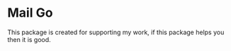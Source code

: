 # Mail Go

This package is created for supporting my work, if this package helps you then it is good.